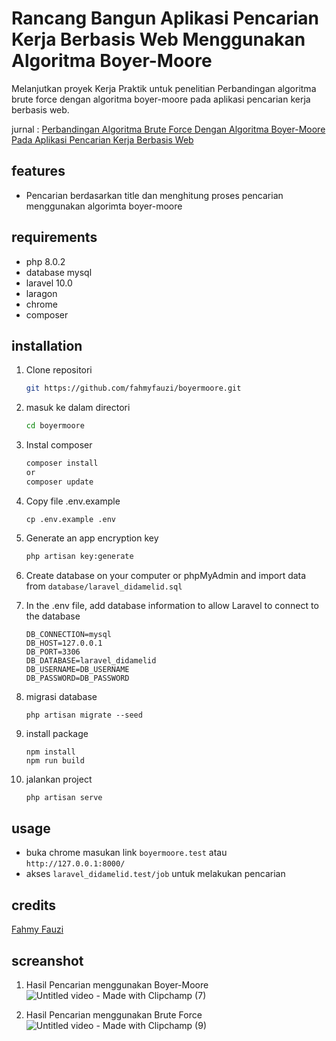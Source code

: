 # Rancang Bangun Aplikasi Pencarian Kerja Berbasis Web Menggunakan Algoritma Boyer-Moore
Melanjutkan proyek Kerja Praktik untuk penelitian Perbandingan algoritma brute force dengan algoritma boyer-moore pada aplikasi pencarian kerja berbasis web. 

jurnal : [Perbandingan Algoritma Brute Force Dengan Algoritma Boyer-Moore Pada Aplikasi Pencarian Kerja Berbasis Web](https://ejurnal.dipanegara.ac.id/index.php/jusiti/article/view/1283)

## features
- Pencarian berdasarkan title dan menghitung proses pencarian menggunakan algorimta boyer-moore


## requirements
- php 8.0.2
- database mysql
- laravel 10.0
- laragon
- chrome
- composer

## installation

1. Clone repositori
    ```sh
    git https://github.com/fahmyfauzi/boyermoore.git
    ```
2. masuk ke dalam directori
    ```sh
    cd boyermoore
    ```
3. Instal composer
    ```sh
    composer install
    or
    composer update
    ```
4. Copy file .env.example 
    ```
    cp .env.example .env
    ```
4. Generate an app encryption key

    ```sh
    php artisan key:generate
    ```
5. Create database on your computer or phpMyAdmin and import data from ``` database/laravel_didamelid.sql ```
6. In the .env file, add database information to allow Laravel to connect to the database
    ```
    DB_CONNECTION=mysql
    DB_HOST=127.0.0.1
    DB_PORT=3306
    DB_DATABASE=laravel_didamelid
    DB_USERNAME=DB_USERNAME
    DB_PASSWORD=DB_PASSWORD
    ```
    
6. migrasi database
    ```
    php artisan migrate --seed
    ```
7. install package
    ```
    npm install
    npm run build
    ```
    
8. jalankan project
    ```sh
   php artisan serve
    ```


## usage
- buka chrome masukan link ```boyermoore.test``` atau ``` http://127.0.0.1:8000/ ```
- akses ```laravel_didamelid.test/job``` untuk melakukan pencarian 


## credits

[Fahmy Fauzi ](https://github.com/fahmyfauzi)

## screanshot

1. Hasil Pencarian menggunakan Boyer-Moore
    ![Untitled video - Made with Clipchamp (7)](https://github.com/fahmyfauzi/boyermoore/assets/58255031/3d92ce2d-4065-4571-8d02-ae24df8e1cb5)


    
2. Hasil Pencarian menggunakan Brute Force
    ![Untitled video - Made with Clipchamp (9)](https://github.com/fahmyfauzi/boyermoore/assets/58255031/b706a8f1-4017-45d7-be19-4d96f985448d)


   
